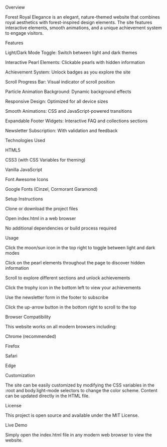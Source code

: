Overview

Forest Royal Elegance is an elegant, nature-themed website that combines royal aesthetics with forest-inspired design elements. The site features interactive elements, smooth animations, and a unique achievement system to engage visitors.

Features

Light/Dark Mode Toggle: Switch between light and dark themes

Interactive Pearl Elements: Clickable pearls with hidden information

Achievement System: Unlock badges as you explore the site

Scroll Progress Bar: Visual indicator of scroll position

Particle Animation Background: Dynamic background effects

Responsive Design: Optimized for all device sizes

Smooth Animations: CSS and JavaScript-powered transitions

Expandable Footer Widgets: Interactive FAQ and collections sections

Newsletter Subscription: With validation and feedback

Technologies Used

HTML5

CSS3 (with CSS Variables for theming)

Vanilla JavaScript

Font Awesome Icons

Google Fonts (Cinzel, Cormorant Garamond)

Setup Instructions

Clone or download the project files

Open index.html in a web browser

No additional dependencies or build process required

Usage

Click the moon/sun icon in the top right to toggle between light and dark modes

Click on the pearl elements throughout the page to discover hidden information

Scroll to explore different sections and unlock achievements

Click the trophy icon in the bottom left to view your achievements

Use the newsletter form in the footer to subscribe

Click the up-arrow button in the bottom right to scroll to the top

Browser Compatibility

This website works on all modern browsers including:

Chrome (recommended)

Firefox

Safari

Edge

Customization

The site can be easily customized by modifying the CSS variables in the :root and body.light-mode selectors to change the color scheme. Content can be updated directly in the HTML file.

License

This project is open source and available under the MIT License.

Live Demo

Simply open the index.html file in any modern web browser to view the website.
